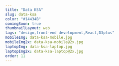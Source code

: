 ```yaml
---
title: "Data KSA"
slug: data-ksa
color: "#14434B"
comingSoon: true
thumbnailLayout: web
tags: "design,front-end development,React,D3plus"
mobileImg: data-ksa-mobile.jpg
mobileImg2x: data-ksa-mobile@2x.jpg
laptopImg: data-ksa-laptop.jpg
laptopImg2x: data-ksa-laptop@2x.jpg
order: 11
---
```

